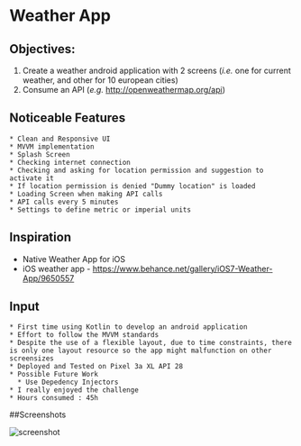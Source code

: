 # Weather App

## Objectives:
  
  1. Create a weather android application with 2 screens (*i.e.* one for current weather, and other for 10 european cities)  
  2. Consume an API (*e.g.* http://openweathermap.org/api)

## Noticeable Features
	* Clean and Responsive UI
	* MVVM implementation
	* Splash Screen
	* Checking internet connection
	* Checking and asking for location permission and suggestion to activate it
	* If location permission is denied "Dummy location" is loaded
	* Loading Screen when making API calls
	* API calls every 5 minutes
	* Settings to define metric or imperial units

## Inspiration
* Native Weather App for iOS
* iOS weather app - https://www.behance.net/gallery/iOS7-Weather-App/9650557

## Input
	* First time using Kotlin to develop an android application
	* Effort to follow the MVVM standards
	* Despite the use of a flexible layout, due to time constraints, there is only one layout resource so the app might malfunction on other screensizes
	* Deployed and Tested on Pixel 3a XL API 28
	* Possible Future Work
	  * Use Depedency Injectors
	* I really enjoyed the challenge
	* Hours consumed : 45h

##Screenshots

![screenshot](screenshot.jpg)
